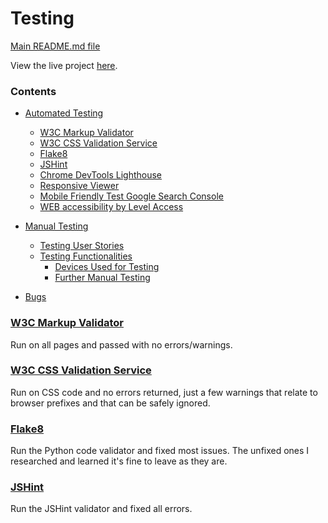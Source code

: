# Testing #

[Main README.md file](https://github.com/MihaelaVacarus/bojeaux_ms4/blob/main/README.md)

View the live project [here](https://bojeaux-ms4.herokuapp.com/).

### **Contents** ###

- [Automated Testing](#automated-testing)
    - [W3C Markup Validator](#w3c-markup-validator)
    - [W3C CSS Validation Service](#w3c-css-validation-service)
    - [Flake8](#flake8)
    - [JSHint](#jshint)
    - [Chrome DevTools Lighthouse](#chrome-devtools-lighthouse)
    - [Responsive Viewer](#responsive-viewer)
    - [Mobile Friendly Test Google Search Console](#mobile-friendly-test-google-search-console)
    - [WEB accessibility by Level Access](#web-accessibility-by-level-access)

- [Manual Testing](#manual-testing)
    - [Testing User Stories](#testing-user-stories)
    - [Testing Functionalities](#testing-functionalities)
        - [Devices Used for Testing](#devices-used-for-testing)
        - [Further Manual Testing](#further-manual-testing)

- [Bugs](#bugs)

### [W3C Markup Validator](https://validator.w3.org/)
Run on all pages and passed with no errors/warnings.


### [W3C CSS Validation Service](https://jigsaw.w3.org/css-validator/)
Run on CSS code and no errors returned, just a few warnings that relate to browser prefixes and that can be safely ignored.

### [Flake8](https://flake8.pycqa.org/en/latest/index.html)
Run the Python code validator and fixed most issues. The unfixed ones I researched and learned it's fine to leave as they are.

### [JSHint](https://jshint.com/)
Run the JSHint validator and fixed all errors.

